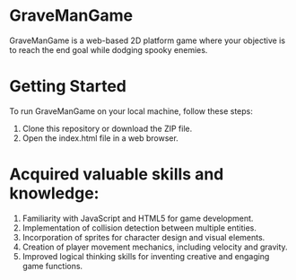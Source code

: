 # GraveManGame

GraveManGame is a web-based 2D platform game where your objective is to reach the end goal while dodging spooky enemies.

# Getting Started

To run GraveManGame on your local machine, follow these steps:

1. Clone this repository or download the ZIP file.
2. Open the index.html file in a web browser.

# Acquired valuable skills and knowledge:

1. Familiarity with JavaScript and HTML5 for game development.
2. Implementation of collision detection between multiple entities.
3. Incorporation of sprites for character design and visual elements.
4. Creation of player movement mechanics, including velocity and gravity.
5. Improved logical thinking skills for inventing creative and engaging game functions.
